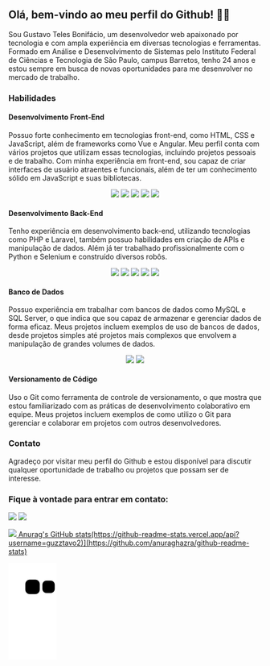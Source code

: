 
   <link rel="stylesheet" type='text/css' href="https://cdn.jsdelivr.net/gh/devicons/devicon@latest/devicon.min.css" />
          
   <h2>Olá, bem-vindo ao meu perfil do Github! 👨‍💻</h2>
    <p>Sou Gustavo Teles Bonifácio, um desenvolvedor web apaixonado por tecnologia e com ampla experiência em diversas
        tecnologias e ferramentas. Formado em Análise e Desenvolvimento de Sistemas pelo Instituto Federal de Ciências e
        Tecnologia de São Paulo, campus Barretos, tenho 24 anos e estou sempre em busca de novas oportunidades para me
        desenvolver no mercado de trabalho.</p>
    <h3>Habilidades </h3>
    <h4>Desenvolvimento Front-End</h4>
    <p>Possuo forte conhecimento em tecnologias front-end, como HTML, CSS e JavaScript, além de frameworks como Vue e
        Angular. Meu perfil conta com vários projetos que utilizam essas tecnologias, incluindo projetos pessoais e de
        trabalho. Com minha experiência em front-end, sou capaz de criar interfaces de usuário atraentes e funcionais,
        além de ter um conhecimento sólido em JavaScript e suas bibliotecas.</p>
   <p align='center'>
         <img width="10%" height="auto" src="https://cdn.jsdelivr.net/gh/devicons/devicon@latest/icons/html5/html5-original.svg" />
         <img width="10%" height="auto" src="https://cdn.jsdelivr.net/gh/devicons/devicon@latest/icons/vuejs/vuejs-original-wordmark.svg" />
         <img width="10%" height="auto" src="https://cdn.jsdelivr.net/gh/devicons/devicon@latest/icons/css3/css3-original.svg" />
         <img width="10%" height="auto" src="https://cdn.jsdelivr.net/gh/devicons/devicon@latest/icons/javascript/javascript-original.svg" />
         <img width="10%" height="auto" src="https://cdn.jsdelivr.net/gh/devicons/devicon@latest/icons/angular/angular-original.svg" />
   </p>
    <h4>Desenvolvimento Back-End</h4>
    <p>Tenho experiência em desenvolvimento back-end, utilizando tecnologias como PHP e Laravel, também
        possuo habilidades em criação de APIs e manipulação de dados. Além já ter trabalhado profissionalmente com o Python e Selenium e construído diversos robôs.
    </p>
  <p align='center'>
         <img width="10%" height="auto" src="https://cdn.jsdelivr.net/gh/devicons/devicon@latest/icons/php/php-original.svg" />
         <img width="10%" height="auto" src="https://cdn.jsdelivr.net/gh/devicons/devicon@latest/icons/laravel/laravel-original-wordmark.svg" />
         <img width="10%" height="auto" src="https://cdn.jsdelivr.net/gh/devicons/devicon@latest/icons/python/python-original.svg" />
         <img width="10%" height="auto" src="https://cdn.jsdelivr.net/gh/devicons/devicon@latest/icons/linux/linux-original.svg" />
         <img width="10%" height="auto" src="https://cdn.jsdelivr.net/gh/devicons/devicon@latest/icons/ubuntu/ubuntu-original.svg" />
   </p>
    <h4>Banco de Dados</h4>
    <p>Possuo experiência em trabalhar com bancos de dados como MySQL e SQL Server, o que indica que sou capaz de
        armazenar e gerenciar dados de forma eficaz. Meus projetos incluem exemplos de uso de bancos de dados, desde
        projetos simples até projetos mais complexos que envolvem a manipulação de grandes volumes de dados.
    </p>
   <p align='center'>
      <img width="10%" height="auto" src="https://cdn.jsdelivr.net/gh/devicons/devicon@latest/icons/mysql/mysql-original-wordmark.svg" />
      <img width="10%" height="auto" src="https://cdn.jsdelivr.net/gh/devicons/devicon@latest/icons/microsoftsqlserver/microsoftsqlserver-original-wordmark.svg" />   
   </p>
        
 <h4>Versionamento de Código</h4>
    <p>Uso o Git como ferramenta de controle de versionamento, o que mostra que estou familiarizado com as práticas de
        desenvolvimento colaborativo em equipe. Meus projetos incluem exemplos de como utilizo o Git para gerenciar e
        colaborar em projetos com outros desenvolvedores.</p>
    <h3>Contato</h3>
    <p>Agradeço por visitar meu perfil do Github e estou disponível para discutir qualquer oportunidade de trabalho ou
        projetos que possam ser de interesse.</p>
   <h3>Fique à vontade para entrar em contato:</h3>
   <p>
      <a href = "mailto:gustavo_bonifacio2020@outlook.com"><img loading="lazy" src="https://img.shields.io/badge/Email-296bce?style=for-the-badge&logo=outlook&logoColor=white" target="_blank"></a>
      <a href="https://www.linkedin.com/in/guzztavo2/" target="_blank"><img loading="lazy" src="https://img.shields.io/badge/-LinkedIn-%230077B5?style=for-the-badge&logo=linkedin&logoColor=white" target="_blank"></a>   
   </p>

   <div width="100%">
<a href="https://github.com/guzztavo2">
<img loading="lazy" height="180em" src="https://github-readme-stats.vercel.app/api/top-langs/?username=guzztavo2&layout=compact&langs_count=7&theme=dracula"/>
Anurag's GitHub stats(https://github-readme-stats.vercel.app/api?username=guzztavo2)](https://github.com/anuraghazra/github-readme-stats)
</div>

![snake animation](https://github.com/guzztavo2/guzztavo2/blob/output/github-contribution-grid-snake2.svg)


